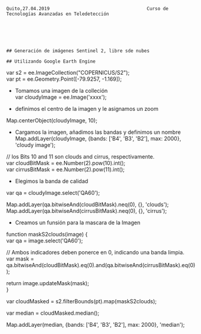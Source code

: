 ````
Quito,27.04.2019                                    Curso de Tecnologías Avanzadas en Teledetección






## Generación de imágenes Sentinel 2, libre sde nubes 

## Utilizando Google Earth Engine

````

var s2 = ee.ImageCollection("COPERNICUS/S2");     
var pt = ee.Geometry.Point([-79.9257, -1.169]);  



- Tomamos una imagen de la colleción    
var cloudyImage = ee.Image('xxxx');   

- definimos el centro de la imagen y le asignamos un zoom      


Map.centerObject(cloudyImage, 10);  


- Cargamos la imagen, añadimos las bandas y definimos un nombre     
Map.addLayer(cloudyImage, {bands: ['B4', 'B3', 'B2'], max: 2000}, 'cloudy image');

// los Bits 10 and 11 son clouds and cirrus, respectivamente.     
var cloudBitMask = ee.Number(2).pow(10).int();    
var cirrusBitMask = ee.Number(2).pow(11).int();  

-   Elegimos la banda de calidad     

var qa = cloudyImage.select('QA60'); 



Map.addLayer(qa.bitwiseAnd(cloudBitMask).neq(0), {}, 'clouds');       
Map.addLayer(qa.bitwiseAnd(cirrusBitMask).neq(0), {}, 'cirrus');    

- Creamos un funsión para la mascara de la Imagen 


function maskS2clouds(image) {  
  var qa = image.select('QA60');  
  
  
  // Ambos indicadores deben ponerce en 0, indicando una banda limpia.   
  var mask = qa.bitwiseAnd(cloudBitMask).eq(0).and(qa.bitwiseAnd(cirrusBitMask).eq(0)); 
  
  
  return image.updateMask(mask);  
}



var cloudMasked = s2.filterBounds(pt).map(maskS2clouds);    

var median = cloudMasked.median();    


Map.addLayer(median, {bands: ['B4', 'B3', 'B2'], max: 2000}, 'median');
